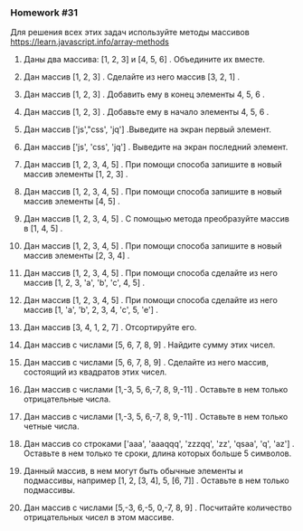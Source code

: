 ### Homework #31

Для решения всех этих задач используйте методы массивов  https://learn.javascript.info/array-methods

1. Даны два массива:  [1, 2, 3]  и  [4, 5, 6] . Объедините их вместе.

2. Дан массив  [1, 2, 3] . Сделайте из него массив  [3, 2, 1] .

3. Дан массив  [1, 2, 3] . Добавить ему в конец элементы  4, 5, 6 .

4. Дан массив  [1, 2, 3] . Добавьте ему в начало элементы  4, 5, 6 .

5. Дан массив  ['js',"css', 'jq'] .Выведите на экран  первый  элемент.

6. Дан массив  ['js', 'css', 'jq'] . Выведите на экран  последний  элемент.

7. Дан массив  [1, 2, 3, 4, 5] . При помощи способа запишите в новый массив элементы  [1, 2, 3] .

8. Дан массив  [1, 2, 3, 4, 5] . При помощи способа запишите в новый массив элементы  [4, 5] .

9. Дан массив  [1, 2, 3, 4, 5] . С помощью метода преобразуйте массив в  [1, 4, 5] .

10. Дан массив  [1, 2, 3, 4, 5] . При помощи способа запишите в новый массив элементы  [2, 3, 4] .

11. Дан массив  [1, 2, 3, 4, 5] . При помощи способа сделайте из него массив  [1, 2, 3, 'a', 'b', 'c', 4, 5] .

12. Дан массив  [1, 2, 3, 4, 5] . При помощи способа сделайте из него массив  [1, 'a', 'b', 2, 3, 4, 'c', 5, 'e'] .

13. Дан массив  [3, 4, 1, 2, 7] . Отсортируйте его.

14. Дан массив с числами  [5, 6, 7, 8, 9] . Найдите сумму этих чисел.

15. Дан массив с числами  [5, 6, 7, 8, 9] . Сделайте из него массив, состоящий из квадратов этих чисел.

16. Дан массив с числами  [1,-3, 5, 6,-7, 8, 9,-11] . Оставьте в нем только отрицательные числа.

17. Дан массив с числами  [1,-3, 5, 6,-7, 8, 9,-11] . Оставьте в нем только четные числа.

18. Дан массив со строками  ['aaa', 'aaaqqq', 'zzzqq', 'zz', 'qsaa', 'q', 'az'] . 
    Оставьте в нем только те сроки, длина которых больше 5 символов.

19. Данный массив, в нем могут быть обычные элементы и подмассивы, например  [1, 2, [3, 4], 5, [6, 7]] . 
    Оставьте в нем только подмассивы.

20. Дан массив с числами  [5,-3, 6,-5, 0,-7, 8, 9] . Посчитайте количество отрицательных чисел в этом массиве.